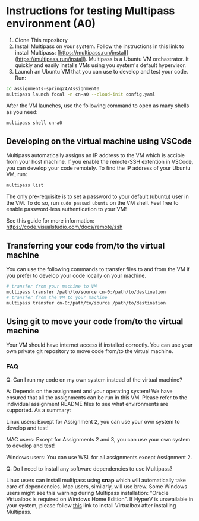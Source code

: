 # Instructions for testing Multipass environment (A0)
1. Clone This repository
2. Install Multipass on your system. Follow the instructions in this link to install Multipass: [https://multipass.run/install](https://multipass.run/install).
Multipass is a Ubuntu VM orchastrator. It quickly and easily installs VMs using you system's default hypervisor.
3. Launch an Ubuntu VM that you can use to develop and test your code. Run: 
```bash
cd assignments-spring24/Assignment0
multipass launch focal -n cn-a0 --cloud-init config.yaml
```
After the VM launches, use the following command to open as many shells as you need:
```bash
multipass shell cn-a0
```

## Developing on the virtual machine using VSCode
Multipass automatically assigns an IP address to the VM which is accible from your host machine. If you enable the remote-SSH extention in VSCode, you can develop your code remotely.
To find the IP address of your Ubuntu VM, run:

```bash
multipass list
```

The only pre-requisite is to set a password to your default (ubuntu) user in the VM. To do so, run `sudo passwd ubuntu` on the VM shell. Feel free to enable password-less authentication to your VM!

See this guide for more information: https://code.visualstudio.com/docs/remote/ssh

## Transferring your code from/to the virtual machine
You can use the following commands to transfer files to and from the VM if you prefer to develop your code locally on your machine.

```bash
# transfer from your machine to VM
multipass transfer /path/to/source cn-0:/path/to/destination
# transfer from the VM to your machine
multipass transfer cn-0:/path/to/source /path/to/destination
```

## Using git to move your code from/to the virtual machine
Your VM should have internet access if installed correctly. You can use your own private git repository to move code from/to the virtual machine.

### FAQ
Q: Can I run my code on my own system instead of the virtual machine?

A: Depends on the assignment and your operating system! We have ensured that all the assignments can be run in this VM. Please refer to the individual assignment README files to see what environments are supported. As a summary:

Linux users: Except for Assignment 2, you can use your own system to develop and test!

MAC users: Except for Assignments 2 and 3, you can use your own system to develop and test!

Windows users: You can use WSL for all assignments except Assignment 2.

Q: Do I need to install any software dependencies to use Multipass?

Linux users can install multipass using **snap** which will automatically take care of dependencies. Mac users, similarly, will use brew. Some Windows users might see this warning during Multipass installation: "Oracle Virtualbox is required on Windows Home Edition". If HyperV is unavailable in your system, please follow [this](https://www.virtualbox.org/wiki/Downloads) link to install Virtualbox after installing Multipass. 